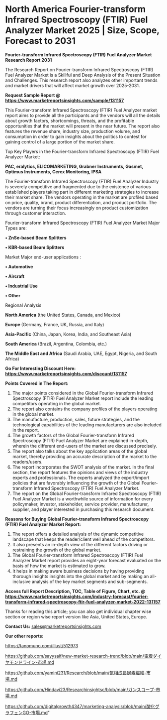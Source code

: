 # North America Fourier-transform Infrared Spectroscopy (FTIR) Fuel Analyzer Market 2025 | Size, Scope, Forecast to 2031

<strong>Fourier-transform Infrared Spectroscopy (FTIR) Fuel Analyzer Market Research Report 2031</strong>

The Research Report on Fourier-transform Infrared Spectroscopy (FTIR) Fuel Analyzer Market is a Skillful and Deep Analysis of the Present Situation and Challenges. This research report also analyzes other important trends and market drivers that will affect market growth over 2025-2031.

<strong>Request Sample Report @ <a href=https://www.marketreportsinsights.com/sample/131157>https://www.marketreportsinsights.com/sample/131157</a></strong>

This Fourier-transform Infrared Spectroscopy (FTIR) Fuel Analyzer market report aims to provide all the participants and the vendors will all the details about growth factors, shortcomings, threats, and the profitable opportunities that the market will present in the near future. The report also features the revenue share, industry size, production volume, and consumption in order to gain insights about the politics to contest for gaining control of a large portion of the market share.

Top Key Players in the Fourier-transform Infrared Spectroscopy (FTIR) Fuel Analyzer Market:

<strong>PAC, eralytics, ELICOMARKETING, Grabner Instruments, Gasmet, Optimus Instruments, Cerex Monitoring, IPSA</strong>

The Fourier-transform Infrared Spectroscopy (FTIR) Fuel Analyzer Industry is severely competitive and fragmented due to the existence of various established players taking part in different marketing strategies to increase their market share. The vendors operating in the market are profiled based on price, quality, brand, product differentiation, and product portfolio. The vendors are turning their focus increasingly on product customization through customer interaction.

Fourier-transform Infrared Spectroscopy (FTIR) Fuel Analyzer Market Major Types are:

<strong>• ZnSe-based Beam Splitters

• KBR-based Beam Splitters</strong>

Market Major end-user applications :

<strong>• Automotive

• Aircraft

• Industrial Use

• Other</strong>

Regional Analysis

</u><strong><b>North America</b></strong> (the United States, Canada, and Mexico)

<strong><b>Europe </b></strong>(Germany, France, UK, Russia, and Italy)

<strong><b>Asia-Pacific</b></strong> (China, Japan, Korea, India, and Southeast Asia)

<strong><b>South America</b></strong> (Brazil, Argentina, Colombia, etc.)

<strong><b>The Middle East and Africa</b></strong> (Saudi Arabia, UAE, Egypt, Nigeria, and South Africa)

<strong>Go For Interesting Discount Here: <a href=https://www.marketreportsinsights.com/discount/131157>https://www.marketreportsinsights.com/discount/131157</a></strong>

<strong>Points Covered in The Report:</strong>
<ol>
  <li>The major points considered in the Global Fourier-transform Infrared Spectroscopy (FTIR) Fuel Analyzer Market report include the leading competitors operating in the global market.</li>
  <li>The report also contains the company profiles of the players operating in the global market.</li>
  <li>The manufacture, production, sales, future strategies, and the technological capabilities of the leading manufacturers are also included in the report.</li>
  <li>The growth factors of the Global Fourier-transform Infrared Spectroscopy (FTIR) Fuel Analyzer Market are explained in-depth, wherein the different end-users of the market are discussed precisely.</li>
  <li>The report also talks about the key application areas of the global market, thereby providing an accurate description of the market to the readers/users.</li>
  <li>The report incorporates the SWOT analysis of the market. In the final section, the report features the opinions and views of the industry experts and professionals. The experts analyzed the export/import policies that are favorably influencing the growth of the Global Fourier-transform Infrared Spectroscopy (FTIR) Fuel Analyzer Market.</li>
  <li>The report on the Global Fourier-transform Infrared Spectroscopy (FTIR) Fuel Analyzer Market is a worthwhile source of information for every policymaker, investor, stakeholder, service provider, manufacturer, supplier, and player interested in purchasing this research document.</li>
</ol>
<strong>Reasons for Buying Global Fourier-transform Infrared Spectroscopy (FTIR) Fuel Analyzer Market Report:</strong>

<ol>
  <li>The report offers a detailed analysis of the dynamic competitive landscape that keeps the reader/client well ahead of the competitors.</li>
  <li>It also presents an in-depth view of the different factors driving or restraining the growth of the global market.</li>
  <li>The Global Fourier-transform Infrared Spectroscopy (FTIR) Fuel Analyzer Market report provides an eight-year forecast evaluated on the basis of how the market is estimated to grow.</li>
  <li>It helps in making aware business decisions by having providing thorough insights insights into the global market and by making an all-inclusive analysis of the key market segments and sub-segments.</li>
</ol>
<strong>Access full Report Description, TOC, Table of Figure, Chart, etc. @ <a href=https://www.marketreportsinsights.com/industry-forecast/fourier-transform-infrared-spectroscopy-ftir-fuel-analyzer-market-2022-131157>https://www.marketreportsinsights.com/industry-forecast/fourier-transform-infrared-spectroscopy-ftir-fuel-analyzer-market-2022-131157</a></strong>


Thanks for reading this article; you can also get individual chapter wise section or region wise report version like Asia, United States, Europe.

<strong>Contact Us:</strong>
sales@marketreportsinsights.com

<strong>Our other reports:</strong>

<a href=https://tanomuno.com/illust/512973>https://tanomuno.com/illust/512973</a>

<a href=https://github.com/sayysaif/new-market-research-trend/blob/main/電着ダイヤモンドライン-市場.md>https://github.com/sayysaif/new-market-research-trend/blob/main/電着ダイヤモンドライン-市場.md</a>

<a href=https://github.com/yamini231/Research/blob/main/気相成長炭素繊維-市場.md>https://github.com/yamini231/Research/blob/main/気相成長炭素繊維-市場.md</a>

<a href=https://github.com/Hindavi23/Researchinsightsc/blob/main/ガンスコープ-市場.md>https://github.com/Hindavi23/Researchinsightsc/blob/main/ガンスコープ-市場.md</a>

<a href=https://github.com/digitalgrowth4347/marketing-analysis/blob/main/酸化グラフェンGO-市場.md>https://github.com/digitalgrowth4347/marketing-analysis/blob/main/酸化グラフェンGO-市場.md</a>"
